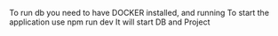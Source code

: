 To run db you need to have DOCKER installed, and running
To start the application use npm run dev
It will start DB and Project
